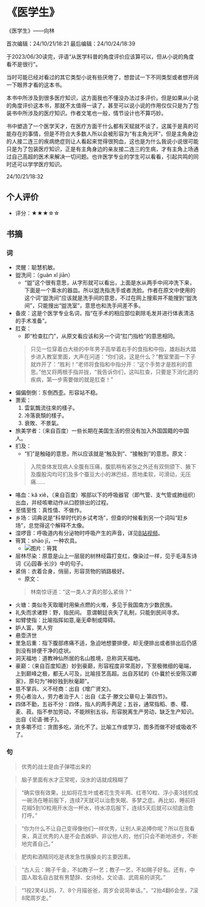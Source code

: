 # 《医学生》
《医学生》——向林

首次编辑：24/10/21/18:21
最后编辑：24/10/24/18:39

于2023/06/30读完，评语“从医学科普的角度评价应该算可以，但从小说的角度看不是很行”。

当时可能已经对看过的其它类型小说有些厌倦了，想尝试一下不同类型或者想开阔一下眼界才看的这本书。

本书中所涉及到很多医疗知识，这方面我也不懂没办法过多评价。但是如果从小说的角度评价这本书，那就不太值得一读了，甚至可以说小说的作用仅仅只是为了包装书中所涉及的医疗知识。作者文笔也一般，情节设计也不算巧妙。

书中塑造了一个医学天才，在医疗方面干什么都有天赋就不谈了，这属于是真的可能存在的事情，但是不符合大多数人所以会被形容为“有主角光环”，但是主角身边的人接二连三的疾病绝症则让人看起来觉得很狗血，这也是为什么我说小说很可能只是为了包装医疗知识，正是有主角身边的亲友接二连三的生病，才有主角上场通过自己高超的医术来解决一切问题。也许医学专业的学生可以看看，引起共鸣的同时还可以学学医疗知识。

24/10/21/18:32

## 个人评价
- 评分：★★★☆☆

## 书摘
### 词
- 灵醒：聪慧机敏。
- 盥洗间：（guàn xǐ jiān）
	- “盥”这个很有意思，从字形就可以看出，上面是水从两手中间冲洗下来，下面是一个乘水的器皿。所以盥洗指洗手或者洗脸。作者在原文中使用的这个词“盥洗间”应该就是洗手间的意思，不过在网上搜索并不能搜到“盥洗间”，只能搜出“盥洗室”，意思也和洗手间差不多。
- 备皮：这是个医学专业名词，指“在手术的相应部位剃除毛发并进行体表清洁的手术准备”。
- 肛查：
	- 即“检查肛门”，从原文看应该和另一个词“肛门指检”的意思相同。
	> 只见一位穿着白大褂的中年男子高举着右手的食指和中指，雄赳赳大踏步进入教室里面，大声在问道：“你们说，这是什么？”教室里面一下子就炸开了：“胜利！”老师将食指和中指分开：“这个手势才是胜利的意思。”他又将两根手指并拢，“我告诉你们，这叫肛查，只要是下消化道的疾病，第一步需要做的就是肛查！”	
- 偏偏倒倒：东倒西歪。形容站不稳。
- 萧索：
	1. 雲氣飄流往來的樣子。
	2. 冷落衰頹的樣子。
	3. 衰敗、不景氣。
- 旅美学者：（来自百度）一些长期在美国生活的但没有加入外国国籍的中国人。
- 扪及：
	- “扪”是触碰的意思，所以应该就是“触及到”、“接触到”的意思。原文：
	> 入院查体发现病人全腹有压痛，腹肌稍有紧张之外还有双侧颌下、腋下及腹股沟均可扪及多个蚕豆大小的淋巴结，质地柔软，可滑动，无压痛……
- 咯血：kǎ xiě，（来自百度）喉部以下的呼吸器官（即气管、支气管或肺组织）出血，并经咳嗽动作从口腔排出的过程。
- 至情至性：真性情、不做作。
- 乡场：词典说是“科举时代的乡试考场”，但查的时候看到另一个词叫“赶乡场”，总觉得这个解释不太像。
- 湿啰音：呼吸道内有分泌物时呼吸产生的声音，详见[B站视频](https://www.bilibili.com/video/BV1uf4y1q7JE)。
- 筲箕：shāo jī，一种农具。
	- ![图片：筲箕](https://bkimg.cdn.bcebos.com/pic/b17eca8065380cd79123db24a50bba345982b3b72be1?x-bce-process=image/format,f_auto/quality,Q_70/resize,m_lfit,limit_1,w_536)
- 层林尽染：原意是山上一层层的树林经霜打变红，像染过一样，见于毛泽东诗词《沁园春·长沙》中的句子。
- 紧俏：衣着合身，俏丽，形容货物的销路极好。
	- 原文：
	> 林南惊讶道：“这一类人才真的那么紧俏？”
- 火塘：类似冬天取暖时用柴点燃的火堆，多见于我国南方少数民族。
- 礼失而求诸野：野，指民间。 意谓朝廷丧失了礼制，只能到民间寻求。
- 如臂使指：比喻指挥如意,毫无牵制或障碍。
- 妒人富，笑人穷
- 悬壶济世
- 里急后重：指下腹部疼痛不适，急迫地想要排便，却无便排出或者排出后仍感到没有排便干净的症状。
- 洞天福地：道教神仙所居的名山胜境，总称洞天福地。
- 豪巅：（来自百度知道）妙到豪巅，形容程度非常高妙，下至极微细的毫端，上到巅峰之极，都无人可及，比喻技艺高超。出自苏轼的《仆曩於长安陈汉卿家》，原句为“神妙独到秋毫颠”。
- 慈不掌兵、义不经商：出自《增广贤文》。
- 劳心者治人，劳力者治于人：出自《孟子·滕文公章句上·第四节》。
- 四体不勤，五谷不分：四体，指人的两手两足；五谷，通常指稻、黍、稷、麦、菽。指不参加劳动，不能辨别五谷。形容脱离生产劳动，缺乏生产知识。出自《论语·微子》。
- 贪多嚼不烂：贪图多吃，消化不了。比喻工作或学习，图多而做不好或吸收不了。

### 句
> 优秀的战士是由子弹喂出来的

> 脑子里面有水才正常呢，没水的话就成糨糊了

> “确实很有效果。比如将花生叶或者花生壳半两、红枣10粒、浮小麦3钱煎成一碗汤在睡前服下，连续7天就可以治愈失眠、多梦之症。再比如，睡前将花椒5到10粒用开水泡一杯水，待水凉后服下，连续5天后就可以彻底治愈打呼。”

> “你为什么不让自己变得像他们一样优秀，让别人来追捧你呢？所以在我看来，真正优秀的人是不会去嫉妒、非议他人的，他们只会不断地进步，不断地完善自己。”

> 肥肉和酒精同吃是诱发急性胰腺炎的主要因素。

> “古人云：赐子千金，不如教子一艺；教子一艺，不如赐子好名。还有，中国人取名自古就有男楚辞、女诗经，文论语、武周易的讲究。”

> “1视2笑4认妈，7、8个月描爸爸，周岁会说简单话。”，“2抬4翻6会坐，7滚8爬周岁走。”
